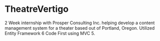 # TheatreVertigo
2 Week internship with Prosper Consulting Inc. helping develop a content management system for a theater based out of Portland, Oregon. Utilized Entity Framework 6 Code First using MVC 5.
